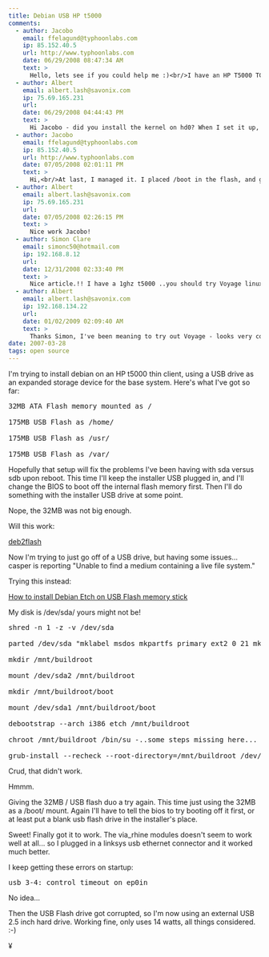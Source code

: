 ```yaml
---
title: Debian USB HP t5000
comments:
  - author: Jacobo
    email: ffelagund@typhoonlabs.com
    ip: 85.152.40.5
    url: http://www.typhoonlabs.com
    date: 06/29/2008 08:47:34 AM
    text: >
      Hello, lets see if you could help me :)<br/>I have an HP T5000 TC. I installed Debian Lenny on an external usb drive (a 350Gb external hard disk) The problem, is that I'm unable to boot it. HDA1 (ata flash) Grub refuses to detect any other device than HD0, and if I reinstall there grub, I got an error 21. How did you manage that installation part?<br/>Thanks.
  - author: Albert
    email: albert.lash@savonix.com
    ip: 75.69.165.231
    url:
    date: 06/29/2008 04:44:43 PM
    text: >
      Hi Jacobo - did you install the kernel on hd0? When I set it up, I had to put /boot/ on hd0, and then put / on hd1.
  - author: Jacobo
    email: ffelagund@typhoonlabs.com
    ip: 85.152.40.5
    url: http://www.typhoonlabs.com
    date: 07/05/2008 02:01:11 PM
    text: >
      Hi,<br/>At last, I managed it. I placed /boot in the flash, and grub was able to load the stage2 from there, and then the kernel. Now I have successfully installed Ubuntu (I tried first Debian, but I wasn't able of make the net work, Eth0 was recognised but I couldn't access my other LAN machines. Ubuntu did it with no problem. Thanks :)
  - author: Albert
    email: albert.lash@savonix.com
    ip: 75.69.165.231
    url:
    date: 07/05/2008 02:26:15 PM
    text: >
      Nice work Jacobo!
  - author: Simon Clare
    email: simonc50@hotmail.com
    ip: 192.168.8.12
    url:
    date: 12/31/2008 02:33:40 PM
    text: >
      Nice article.!! I have a 1ghz t5000 ..you should try Voyage linux ,they just released a new version ...you can install it too CF card ..i have a internet radio 512MB CF and a atheros wifi-card(supported in the kernel)...Voyage is a complete debian distro with apt-get what more could you ask for..!!Great site Thanks!
  - author: Albert
    email: albert.lash@savonix.com
    ip: 192.168.134.22
    url:
    date: 01/02/2009 02:09:40 AM
    text: >
      Thanks Simon, I've been meaning to try out Voyage - looks very cool! I've been working on my own variation of a minimal debian system:<br/><br/><a href="http://www.mindeb.com/blog/" rel="nofollow">http://www.mindeb.com/blog/</a>
date: 2007-03-28
tags: open source
---
```

I'm trying to install debian on an HP t5000 thin client, using a USB drive as an expanded storage device for the base system. Here's what I've got so far:

<pre>32MB ATA Flash memory mounted as /

175MB USB Flash as /home/

175MB USB Flash as /usr/

175MB USB Flash as /var/</pre>

Hopefully that setup will fix the problems I've been having with sda versus sdb upon reboot. This time I'll keep the installer USB plugged in, and I'll change the BIOS to boot off the internal flash memory first. Then I'll do something with the installer USB drive at some point.

Nope, the 32MB was not big enough.

Will this work:

<a href="http://blog.edong.net/?p=58">deb2flash</a>

Now I'm trying to just go off of a USB drive, but having some issues... casper is reporting "Unable to find a medium containing a live file system."

Trying this instead:<A href="http://linux.go2linux.org/node/34">

How to install Debian Etch on USB Flash memory stick</a>

My disk is /dev/sda/ yours might not be!

<pre>shred -n 1 -z -v /dev/sda

parted /dev/sda "mklabel msdos mkpartfs primary ext2 0 21 mkpartfs primary ext2 21 -0 set 1 boot on"

mkdir /mnt/buildroot

mount /dev/sda2 /mnt/buildroot

mkdir /mnt/buildroot/boot

mount /dev/sda1 /mnt/buildroot/boot

debootstrap --arch i386 etch /mnt/buildroot

chroot /mnt/buildroot /bin/su -..some steps missing here...

grub-install --recheck --root-directory=/mnt/buildroot /dev/sda</pre>

Crud, that didn't work.

Hmmm.

Giving the 32MB / USB flash duo a try again. This time just using the 32MB as a /boot/ mount. Again I'll have to tell the bios to try booting off it first, or at least put a blank usb flash drive in the installer's place.

Sweet! Finally got it to work. The via_rhine modules doesn't seem to work well at all... so I plugged in a linksys usb ethernet connector and it worked much better.

I keep getting these errors on startup:

<pre>usb 3-4: control timeout on ep0in</pre>

No idea...

Then the USB Flash drive got corrupted, so I'm now using an external USB 2.5 inch hard drive. Working fine, only uses 14 watts, all things considered. :-)

¥

